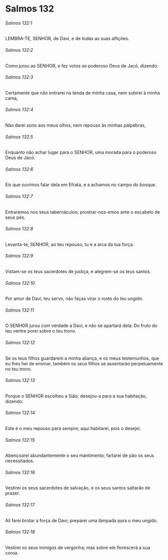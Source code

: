 # Salmos 132

###### Salmos 132:1

LEMBRA-TE, SENHOR, de Davi, e de todas as suas aflições.

###### Salmos 132:2

Como jurou ao SENHOR, e fez votos ao poderoso Deus de Jacó, dizendo:

###### Salmos 132:3

Certamente que não entrarei na tenda de minha casa, nem subirei à minha cama,

###### Salmos 132:4

Não darei sono aos meus olhos, nem repouso às minhas pálpebras,

###### Salmos 132:5

Enquanto não achar lugar para o SENHOR, uma morada para o poderoso Deus de Jacó.

###### Salmos 132:6

Eis que ouvimos falar dela em Efrata, e a achamos no campo do bosque.

###### Salmos 132:7

Entraremos nos seus tabernáculos; prostrar-nos-emos ante o escabelo de seus pés.

###### Salmos 132:8

Levanta-te, SENHOR, ao teu repouso, tu e a arca da tua força.

###### Salmos 132:9

Vistam-se os teus sacerdotes de justiça, e alegrem-se os teus santos.

###### Salmos 132:10

Por amor de Davi, teu servo, não faças virar o rosto do teu ungido.

###### Salmos 132:11

O SENHOR jurou com verdade a Davi, e não se apartará dela: Do fruto do teu ventre porei sobre o teu trono.

###### Salmos 132:12

Se os teus filhos guardarem a minha aliança, e os meus testemunhos, que eu lhes hei de ensinar, também os seus filhos se assentarão perpetuamente no teu trono.

###### Salmos 132:13

Porque o SENHOR escolheu a Sião; desejou-a para a sua habitação, dizendo:

###### Salmos 132:14

Este é o meu repouso para sempre; aqui habitarei, pois o desejei.

###### Salmos 132:15

Abençoarei abundantemente o seu mantimento; fartarei de pão os seus necessitados.

###### Salmos 132:16

Vestirei os seus sacerdotes de salvação, e os seus santos saltarão de prazer.

###### Salmos 132:17

Ali farei brotar a força de Davi; preparei uma lâmpada para o meu ungido.

###### Salmos 132:18

Vestirei os seus inimigos de vergonha; mas sobre ele florescerá a sua coroa.

